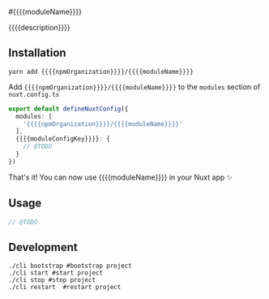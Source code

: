 #{{{{moduleName}}}}

{{{{description}}}}

## Installation

```shell
yarn add {{{{npmOrganization}}}}/{{{{moduleName}}}}
```

Add `{{{{npmOrganization}}}}/{{{{moduleName}}}}` to the `modules` section of `nuxt.config.ts`

```typescript
export default defineNuxtConfig({
  modules: [
    '{{{{npmOrganization}}}}/{{{{moduleName}}}}'
  ],
  {{{{moduleConfigKey}}}}: {
    // @TODO
  }
})
```

That's it! You can now use {{{{moduleName}}}} in your Nuxt app ✨

## Usage

```typescript
// @TODO
```

## Development

```shell
./cli bootstrap #bootstrap project
./cli start #start project
./cli stop #stop project
./cli restart  #restart project
```
